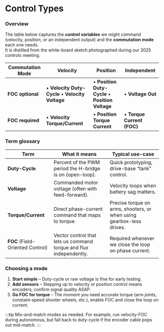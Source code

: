 # Control Types

### Overview

The table below captures the **control variables** we might command (velocity, position, or an independent output) and the **commutation mode** each one needs.  
It is distilled from the white-board sketch photographed during our 2025 controls meeting.

| Commutation Mode | Velocity | Position | Independent |
| --------------------- | -------- | -------- | ----------- |
| **FOC optional** | • **Velocity Duty-Cycle**  • **Velocity Voltage** | • **Position Duty-Cycle** • **Position Voltage** | • **Voltage Out** |
| **FOC required** | • **Velocity Torque/Current** | • **Position Torque Current** | • **Torque Current (FOC)** |

### Term glossary

| Term | What it means | Typical use-case |
| ---- | ------------- | ---------------- |
| **Duty-Cycle** | Percent of the PWM period the H-bridge is on (open-loop). | Quick prototyping, drive-base “tank” control. |
| **Voltage** | Commanded motor voltage (often with feed-forward). | Velocity loops when battery sag matters. |
| **Torque/Current** | Direct phase-current command that maps to torque. | Precise torque on arms, shooters, or when using gearbox-less drives. |
| **FOC** (Field-Oriented Control) | Vector control that lets us command torque and flux independently. | Required whenever we close the loop on phase current. |

### Choosing a mode

1. **Start simple** – Duty-cycle or raw voltage is fine for early testing.  
2. **Add sensors** – Stepping up to velocity or position control means encoders; confirm signal quality ASAP.  
3. **Go FOC for torque** – The moment you need accurate torque (arm joints, constant-speed shooter wheels, etc.), enable FOC and close the loop on current.

:::tip
Mix-and-match modes as needed. For example, run velocity-FOC during autonomous, but fall back to duty-cycle if the encoder cable pops out mid-match.
:::
